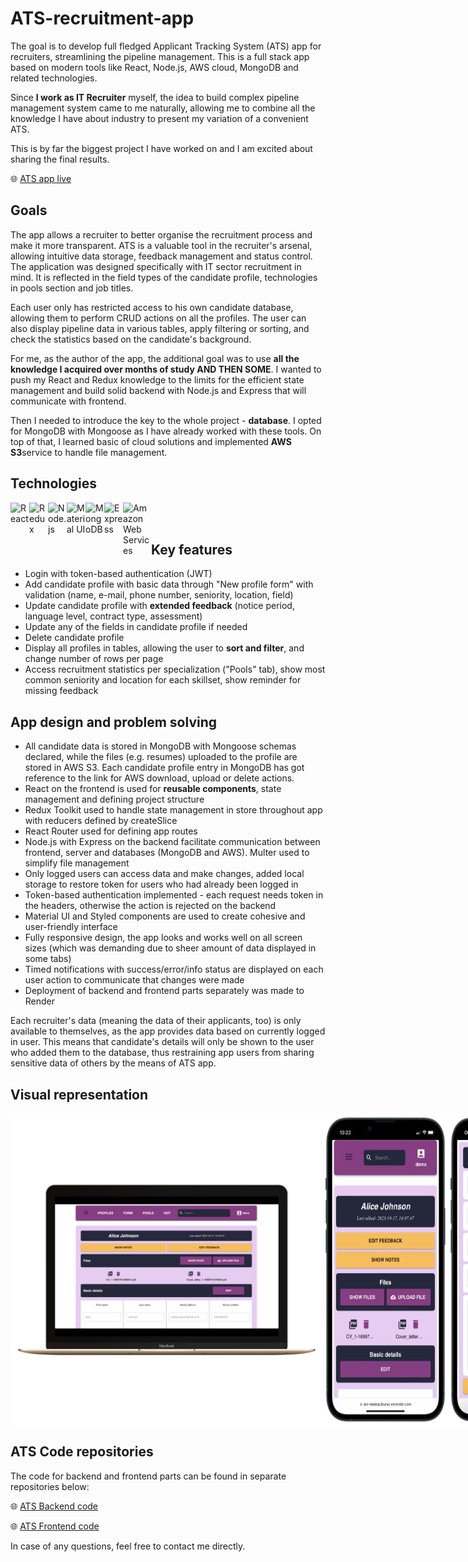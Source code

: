 # ATS-recruitment-app

<p>The goal is to develop full fledged Applicant Tracking System (ATS) app for recruiters, streamlining the pipeline management. This is a full stack app based on modern tools like React, Node.js, AWS cloud, MongoDB and related technologies.</p>
<p>Since <b>I work as IT Recruiter</b> myself, the idea to build complex pipeline management system came to me naturally, allowing me to combine all the knowledge I have about industry to present my variation of a convenient ATS.</p>
<p>This is by far the biggest project I have worked on and I am excited about sharing the final results.</p>

🌐 [ATS app live](https://ats-mateuszkuruc.onrender.com/)

<h2>Goals</h2>
<p>
The app allows a recruiter to better organise the recruitment process and make it more transparent. ATS is a valuable tool in the recruiter's arsenal, allowing intuitive data storage, feedback management and status control. The application was designed specifically with IT sector recruitment in mind. It is reflected in the field types of the candidate profile, technologies in pools section and job titles.
</p>
<p>Each user only has restricted access to his own candidate database, allowing them to perform CRUD actions on all the profiles. The user can also display pipeline data in various tables, apply filtering or sorting, and check the statistics based on the candidate's background.</p>
<p>For me, as the author of the app, the additional goal was to use <b>all the knowledge I acquired over months of study AND THEN SOME</b>. I wanted to push my React and Redux knowledge to the limits for the efficient state management and build solid backend with Node.js and Express that will communicate with frontend.</p>
<p>Then I needed to introduce the key to the whole project - <b>database</b>. I opted for MongoDB with Mongoose as I have already worked with these tools. On top of that, I learned basic of cloud solutions and implemented <b>AWS S3</b>service to handle file management.</p>
  
<h2>Technologies</h2>
<img align="left" alt="React" width="30px" src="https://cdn.jsdelivr.net/gh/devicons/devicon/icons/react/react-original.svg" />    
<img align="left" alt="Redux" width="30px" src="https://cdn.jsdelivr.net/gh/devicons/devicon/icons/redux/redux-original.svg" />  
<img align="left" alt="Node.js" width="30px"  src="https://cdn.jsdelivr.net/gh/devicons/devicon/icons/nodejs/nodejs-original.svg" />    
<img align="left" alt="Material UI" width="30px"  src="https://cdn.jsdelivr.net/gh/devicons/devicon/icons/materialui/materialui-original.svg" />
<img align="left" alt="MongoDB" width="30px" src="https://cdn.jsdelivr.net/gh/devicons/devicon/icons/mongodb/mongodb-original.svg" />
<img align="left" alt="Express" width="30px" src="https://cdn.jsdelivr.net/gh/devicons/devicon/icons/express/express-original.svg" />
<img align="left" alt="Amazon Web Services" width="45px" src="ats-frontend/public/aws-icon.svg" />

<br/><br/>

<h2>Key features</h2>
<ul>
  <li>Login with token-based authentication (JWT)</li>
  <li>Add candidate profile with basic data through "New profile form" with validation (name, e-mail, phone number, seniority, location, field)</li>
  <li>Update candidate profile with <b>extended feedback</b> (notice period, language level, contract type, assessment)</li>
  <li>Update any of the fields in candidate profile if needed</li>
  <li>Delete candidate profile</li>
  <li>Display all profiles in tables, allowing the user to <b>sort and filter</b>, and change number of rows per page</li>
  <li>Access recruitment statistics per specialization ("Pools" tab), show most common seniority and location for each skillset, show reminder for missing feedback</li>
  
</ul>

<h2>App design and problem solving</h2>
<ul>
  <li>
    All candidate data is stored in MongoDB with Mongoose schemas declared, while the files (e.g. resumes) uploaded to the profile are stored in AWS S3. Each candidate profile entry in MongoDB has got reference to the link for AWS download, upload or delete actions. 
  </li>
  <li>React on the frontend is used for <b>reusable components</b>, state management and defining project structure
  <li>Redux Toolkit used to handle state management in store throughout app with reducers defined by createSlice</li>
  <li>React Router used for defining app routes</li>
  <li>Node.js with Express on the backend facilitate communication between frontend, server and databases (MongoDB and AWS). Multer used to simplify file management</li>
  <li>Only logged users can access data and make changes, added local storage to restore token for users who had already been logged in</li>
  <li>Token-based authentication implemented - each request needs token in the headers, otherwise the action is rejected on the backend</li>
  <li>Material UI and Styled components are used to create cohesive and user-friendly interface</li>
  <li>Fully responsive design, the app looks and works well on all screen sizes (which was demanding due to sheer amount of data displayed in some tabs)
  <li>Timed notifications with success/error/info status are displayed on each user action to communicate that changes were made</li>
  <li>Deployment of backend and frontend parts separately was made to Render</li>
</ul>
 

Each recruiter's data (meaning the data of their applicants, too) is only available to themselves, as the app provides data based on currently logged in user. This means that candidate's details will only be shown to the user who added them to the database, thus restraining app users from sharing sensitive data of others by the means of ATS app.

<h2>Visual representation</h2>
<div style="display: flex;">
  <img width="500px" src="ats-frontend/public/ats_desktop_1.png" alt="ATS desktop view of candidate profile" />
  <img width="200px" src="ats-frontend/public/ats_mobile_1.png" alt="ATS mobile view of candidate profile" />
  <img width="200px" src="ats-frontend/public/ats_mobile_2.png" alt="ATS mobile view of extended feedback section" />
  <img width="500px" src="ats-frontend/public/ats_desktop_3.png" alt="ATS desktop view of statistics" />
  <img width="200px" src="ats-frontend/public/ats_mobile_4.png" alt="ATS mobile view of statistics" />
</div>

<h2>ATS Code repositories</h2>
<p>The code for backend and frontend parts can be found in separate repositories below:</p>


🌐 [ATS Backend code](https://github.com/MateuszKuruc/ATS-recruitment-app/tree/main/ats-backend)


🌐 [ATS Frontend code](https://github.com/MateuszKuruc/ATS-recruitment-app/tree/main/ats-frontend)


In case of any questions, feel free to contact me directly.
